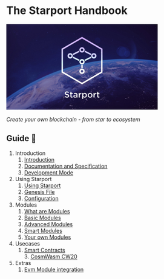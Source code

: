 # The Starport Handbook

<img src="../assets/banner.jpeg" width="400px"/>

*Create your own blockchain - from star to ecosystem*

## Guide 🔎

1. Introduction  
   1. [Introduction](01_introduction/01_starport_introduction/introduction.md)  
   2. [Documentation and Specification](01_introduction/02_documentation_specification/02_documentation_specification.md)  
   3. [Development Mode](01_introduction/03_development_mode/03_development_mode.md)  
2. Using Starport  
    1. [Using Starport](02_using_starport/01_using_starport/01_using_starport.md)  
    2. [Genesis File](02_using_starport/02_genesis_file/02_genesis_file.md)     
    3. [Configuration](02_using_starport/03_configuration/03_configuration.md)  
3. Modules  
    1. [What are Modules](03_modules/01_what_are_modules/01_what_are_modules.md)  
    2. [Basic Modules](03_modules/02_basic_modules/02_basic_modules.md)  
    3. [Advanced Modules](03_modules/03_advanced_modules/03_advanced_modules.md)  
    4. [Smart Modules](03_modules/04_smart_modules/04_smart_modules.md)  
    5. [Your own Modules](03_modules/05_your_own_module/05_your_own_module.md)  
4. Usecases  
    1. [Smart Contracts](04_usecases/01_smart_contracts/01_smart_contracts.md)  
         3. [CosmWasm CW20](04_usecases/03_cw20/03_cw20.md)  
5. Extras  
    1. [Evm Module integration](05_extras/05_01_cosmos_ethermint/05_01_cosmos_ethermint.md)
